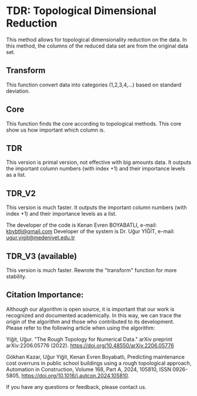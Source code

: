 # TDR: Topological Dimensional Reduction
This method allows for topological dimensionality reduction on the data. In this method, the columns of the reduced data set are from the original data set.

## Transform 
This function convert data into categories (1,2,3,4,...) based on standard deviation.

## Core
This function finds the core according to topological methods. This core show us how important which column is.

## TDR
This version is primal version, not effective with big amounts data.
It outputs the important column numbers (with index +1) and their importance levels as a list.


## TDR_V2
This version is much faster.
It outputs the important column numbers (with index +1) and their importance levels as a list.

The developer of the code is Kenan Evren BOYABATLI, e-mail: kbybtli@gmail.com
Developer of the system is Dr. Uğur YİĞİT, e-mail: ugur.yigit@medeniyet.edu.tr

## TDR_V3 (available)
This version is much faster.
Rewrote the "transform" function for more stability.

## Citation Importance:

Although our algorithm is open source, it is important that our work is recognized and documented academically. In this way, we can trace the origin of the algorithm and those who contributed to its development. Please refer to the following article when using the algorithm:

Yiğit, Uğur. "The Rough Topology for Numerical Data." arXiv preprint arXiv:2206.05776 (2022). https://doi.org/10.48550/arXiv.2206.05776

Gökhan Kazar, Uğur Yiğit, Kenan Evren Boyabatlı,
Predicting maintenance cost overruns in public school buildings using a rough topological approach,
Automation in Construction,
Volume 168, Part A,
2024,
105810,
ISSN 0926-5805,
https://doi.org/10.1016/j.autcon.2024.105810.

If you have any questions or feedback, please contact us.